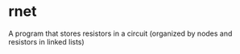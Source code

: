 rnet
====

A program that stores resistors in a circuit (organized by nodes and resistors in linked lists)

